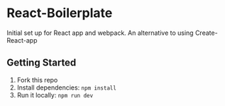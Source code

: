# React-Boilerplate
Initial set up for React app and webpack. An alternative to using Create-React-app

## Getting Started

1. Fork this repo
2. Install dependencies: `npm install`
3. Run it locally: `npm run dev`
